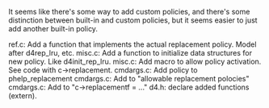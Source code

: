 It seems like there's some way to add custom policies, and there's some distinction between built-in and custom policies, but it seems easier to just add another built-in policy.

ref.c: Add a function that implements the actual replacement policy. Model after d4rep_lru, etc.
misc.c: Add a function to initialize data structures for new policy. Like d4init_rep_lru.
misc.c: Add macro to allow policy activation. See code with c->replacement.
cmdargs.c: Add policy to phelp_replacement
cmdargs.c: Add to "allowable replacement polocies"
cmdargs.c: Add to "c->replacementf = ..."
d4.h: declare added functions (extern).
